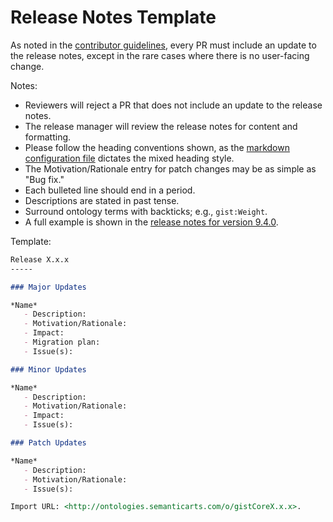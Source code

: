 Release Notes Template
=====

As noted in the [contributor guidelines](Contributing.md), every PR must include an update to the release notes, except in the rare cases where there is no user-facing change.

Notes:

- Reviewers will reject a PR that does not include an update to the release notes.
- The release manager will review the release notes for content and formatting.
- Please follow the heading conventions shown, as the [markdown configuration file](markdownlint.json) dictates the mixed heading style.
- The Motivation/Rationale entry for patch changes may be as simple as "Bug fix."
- Each bulleted line should end in a period.
- Descriptions are stated in past tense.
- Surround ontology terms with backticks; e.g., `gist:Weight`.
- A full example is shown in the [release notes for version 9.4.0](ReleaseNotes.md).

Template:

```markdown
Release X.x.x
-----

### Major Updates

*Name*
   - Description:
   - Motivation/Rationale:
   - Impact:
   - Migration plan:
   - Issue(s):

### Minor Updates

*Name*
   - Description:
   - Motivation/Rationale:
   - Impact:
   - Issue(s):

### Patch Updates

*Name*
   - Description:
   - Motivation/Rationale:
   - Issue(s):

Import URL: <http://ontologies.semanticarts.com/o/gistCoreX.x.x>.
```
